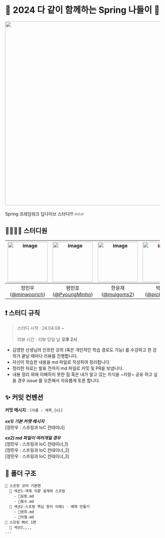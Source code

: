 
# 🌸 2024 다 같이 함께하는 Spring 나들이 🌱
<img src="https://github.com/minwoorich/2024-spring-study/assets/66115670/ea597b43-2e34-41b4-985c-42e8644cb343" style="margin:0;width:600px"/><br/><br/>
Spring 프레임워크 딥다이브 스터디!!! 🔥🔥🔥

## 🙋‍♂️🙋‍♀️ 스터디원
<img height="130" alt="image" src="https://github.com/minwoorich/2024-spring-study/assets/66115670/ff50d65d-93d8-4306-b170-6a9775cd78d7"> | <img height="130" alt="image" src="https://github.com/minwoorich/2024-spring-study/assets/66115670/dd3f30cc-83a0-42e4-ac71-6491b526c230"> | <img height="130" alt="image" src="https://github.com/minwoorich/2024-spring-study/assets/66115670/04473df6-530a-449e-b9b4-35102bae9088"> | <img height="130" alt="image" src="https://github.com/minwoorich/2024-spring-study/assets/66115670/11ddc42b-e142-4c48-842c-04e336fc70d3"> | <img height="130" alt="image" src="https://github.com/minwoorich/2024-spring-study/assets/66115670/6ac48120-1d59-4f71-8d1b-dbec2f4b6c92"> 
:---: | :---: | :---: | :---: | :---: | 
정민우([@minwoorich](https://github.com/minwoorich)) | 평민호([@PyoungMinho](https://github.com/PyoungMinho)) | 한윤재([@mulgoms2](https://github.com/mulgoms2)) | 박문주([@pickylemon](https://github.com/pickylemon)) | 박준한([@junani0v0](https://github.com/junani0v0))
## ❗ 스터디 규칙
> 스터디 시작 : 24.04.08 ~ <br/><br/>
> 리뷰 시간 : 리뷰 당일 날 **오후 2시**

- 김영한 선생님의 인프런 강의 (혹은 개인적인 학습 경로도 가능) 를 수강하고 한 강의가 끝날 때마다 리뷰를 진행합니다.
- 자신이 학습한 내용을 md 파일로 작성하여 정리합니다.
- 정리한 자료는 발표 전까지 md 파일로 커밋 및 PR을 보냅니다. 
- 내용 정리 외에 이해하지 못한 점 혹은 내가 알고 있는 지식을 ~자랑~ 공유 하고 싶을 경우 issue 를 오픈해서 자유롭게 토론 합니다. 

## ✨ 커밋 컨벤션
**커밋 메시지** : ``[이름 : 제목_{n}]`` <br/><br/>
_**ex1) 기본 커멧 메시지**_ <br/>
 [정민우 : 스프링과 IoC 컨테이너]

_**ex2) md 파일이 여러개일 경우**_ <br/>
[정민우 : 스프링과 IoC 컨테이너_1]<br/>
[정민우 : 스프링과 IoC 컨테이너_2]<br/>
[정민우 : 스프링과 IoC 컨테이너_3]<br/>

## 📂 폴더 구조
```
📂 스프링 코어 기본편
  📂 섹션1-객체 지향 설계와 스프링
    - 📃길동.md
    - 📃철수.md
  📂 섹션2-스프링 핵심 원리 이해1 - 예제 만들기
    - 📃영희.md
    - 📃덕철.md
📂 스프링 MVC 1편
  📂 섹션3,,,,
...
```
